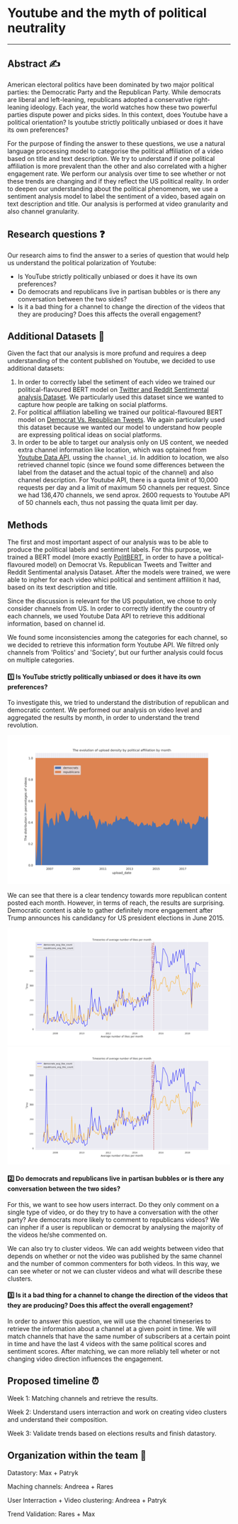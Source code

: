 # Youtube and the myth of political neutrality
---

## Abstract :writing_hand:
American electoral politics have been dominated by two major political parties: the Democratic Party and the Republican Party. While democrats are liberal and left-leaning, republicans adopted a conservative right-leaning ideology. Each year, the world watches how these two powerful parties dispute power and picks sides. In this context, does Youtube have a political orientation? Is youtube strictly politically unbiased or does it have its own preferences?

For the purpose of finding the answer to these questions, we use a natural language processing model to categorise the political affiliation of a video based on title and text description. We try to understand if one political affiliation is more prevalent than the other and also correlated with a higher engagement rate. We perform our analysis over time to see whether or not these trends are changing and if they reflect the US political reality. In order to  deepen our understanding about the political phenomenom, we use a sentiment analysis model to label the sentiment of a video, based again on text description and title. Our analysis is performed at video granularity and also channel granularity. 

## Research questions :question:
Our research aims to find the answer to a series of question that would help us understand the political polarization of Youtube:
* Is YouTube strictly politically unbiased or does it have its own preferences?
* Do democrats and republicans live in partisan bubbles or is there any conversation between the two sides?
* Is it a bad thing for a channel to change the direction of the videos that they are producing? Does this affects the overall engagement?

## Additional Datasets :mechanical_arm:
Given the fact that our analysis is more profund and requires a deep understanding of the content published on Youtube, we decided to use additional datasets:
1. In order to correctly label the setiment of each video we trained our political-flavoured BERT model on [Twitter and Reddit Sentimental analysis Dataset](https://www.kaggle.com/datasets/cosmos98/twitter-and-reddit-sentimental-analysis-dataset ). We particularly used this dataset since we wanted to capture how people are talking on social platforms.
2. For political affiliation labelling we trained our political-flavoured BERT model on [Democrat Vs. Republican Tweets](https://www.kaggle.com/datasets/kapastor/democratvsrepublicantweets). We again particularly used this dataset because we wanted our model to understand how people are expressing political ideas on social platforms.
3. In order to be able to target our analysis only on US content, we needed extra channel information like location, which was optained from [Youtube Data API](https://developers.google.com/youtube/v3), ussing the `channel_id`. In addition to location, we also retrieved channel topic (since we found some differences between the label from the dataset and the actual topic of the channel) and also channel description. For Youtube API, there is a quota limit of 10,000 requests per day and a limit of maximum 50 channels per request. Since we had 136,470 channels, we send aprox. 2600 requests to Youtube API of 50 channels each, thus not passing the quata limit per day. 

## Methods

The first and most important aspect of our analysis was to be able to produce the political labels and sentiment labels. For this purpose, we trained a BERT model (more exactly [PolitBERT](https://huggingface.co/maurice/PolitBERT), in order to have a political-flavoured model) on Democrat Vs. Republican Tweets and Twitter and Reddit Sentimental analysis Dataset. After the models were trained, we were able to inpher for each video whici political and sentiment affilition it had, based on its text description and title. 

Since the discussion is relevant for the US population, we chose to only consider channels from US. In order to correctly identify the country of each channels, we used Youtube Data API to retrieve this additional information, based on channel id.

We found some inconsistencies among the categories for each channel, so we decided to retrieve this information form Youtube API. We filtred only channels from 'Politics' and 'Society', but our further analysis could focus on multiple categories.

#### :one: Is YouTube strictly politically unbiased or does it have its own preferences?
To investigate this, we tried to understand the distribution of republican and democratic content. We performed our analysis on video level and aggregated the results by month, in order to understand the trend revolution. 

![alt text](https://github.com/epfl-ada/ada-2022-project-outliers/blob/main/img/evolution_upload_density.png "Logo Title Text 1")

We can see that there is a clear tendency towards more republican content posted each month. However, in terms of reach, the results are surprising. Democratic content is able to gather definitely more engagement after Trump announces his candidancy for US president elections in June 2015.

![alt text](https://github.com/epfl-ada/ada-2022-project-outliers/blob/main/img/timeseries_likes.png "Logo Title Text 1")
![alt text](https://github.com/epfl-ada/ada-2022-project-outliers/blob/main/img/timeseries_likes.png "Logo Title Text 1")

#### :two: Do democrats and republicans live in partisan bubbles or is there any conversation between the two sides?

For this, we want to see how users interract. Do they only comment on a single type of video, or do they try to have a conversation with the other party? Are democrats more likely to comment to republicans videos? We can inpher if a user is republican or democrat by analysing the majority of the videos he/she commented on. 

We can also try to cluster videos. We can add weights between video that depends on whether or not the video was published by the same channel and the number of common commenters for both videos. In this way, we can see wheter or not we can cluster videos and what will describe these clusters.

#### :three: Is it a bad thing for a channel to change the direction of the videos that they are producing? Does this affect the overall engagement?
In order to answer this question, we will use the channel timeseries to retrieve the information about a channel at a given point in time. We will match channels that have the same number of subscribers at a certain point in time and have the last 4 videos with the same political scores and sentiment scores. After matching, we can more reliably tell wheter or not changing video direction influences the engagement.

## Proposed timeline ⏰
Week 1: Matching channels and retrieve the results.

Week 2: Understand users interraction and work on creating video clusters and understand their composition.

Week 3: Validate trends based on elections results and finish datastory.

## Organization within the team 👥
Datastory: Max + Patryk

Maching channels: Andreea + Rares

User Interraction + Video clustering: Andreea + Patryk

Trend Validation: Rares + Max

